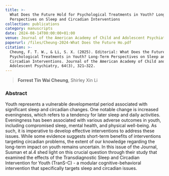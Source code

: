 ```yaml
---
title: >-
  What Does the Future Hold for Psychological Treatments in Youth? Long-Term
  Perspectives on Sleep and Circadian Interventions
collection: publications
category: manuscripts
date: 2024-08-14T00:00:00+01:00
venue: Journal of the American Academy of Child and Adolescent Psychiatry
paperurl: /files/Cheung-2024-What Does the Future Ho.pdf
citation: >-
  Cheung, F. T. W., & Li, S. X. (2025). Editorial: What Does the Future Hold for
  Psychological Treatments in Youth? Long-Term Perspectives on Sleep and
  Circadian Interventions. Journal of the American Academy of Child and
  Adolescent Psychiatry, 64(3), 321–322.
---
```

> **Forrest Tin Wai Cheung**, Shirley Xin Li

### Abstract

Youth represents a vulnerable developmental period associated with significant sleep and circadian changes. One notable change is increased eveningness, which refers to a tendency for later sleep and daily activities. Eveningness has been associated with various adverse outcomes in youth, including compromised sleep, mental health, and physical well-being. As such, it is imperative to develop effective interventions to address these issues. While some evidence suggests short-term benefits of interventions targeting circadian problems, the extent of our knowledge regarding the long-term impact on youth remains uncertain. In this issue of the Journal, Susman et al.4 shed light on this crucial question through their study that examined the effects of the Transdiagnostic Sleep and Circadian Intervention for Youth (TranS-C) - a modular cognitive-behavioral intervention that specifically targets sleep and circadian issues.